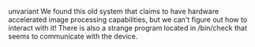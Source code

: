 unvariant
We found this old system that claims to have hardware accelerated image processing capabilities, but we can't figure out how to interact with it! There is also a strange program located in /bin/check that seems to communicate with the device.
